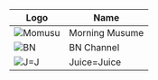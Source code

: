 Logo | Name
-- | --
![Momusu](https://github.com/user-attachments/assets/b8bc0fb9-f8f5-4378-8925-dde119bf040a) | Morning Musume
![[BN](https://upload.wikimedia.org/wikipedia/commons/5/54/BN_Channel.png)](https://upload.wikimedia.org/wikipedia/commons/5/54/BN_Channel.png) | BN Channel
![[J=J](https://upload.wikimedia.org/wikipedia/commons/9/99/JuiceJuiceLogo.png)](https://upload.wikimedia.org/wikipedia/commons/9/99/JuiceJuiceLogo.png) | Juice=Juice
